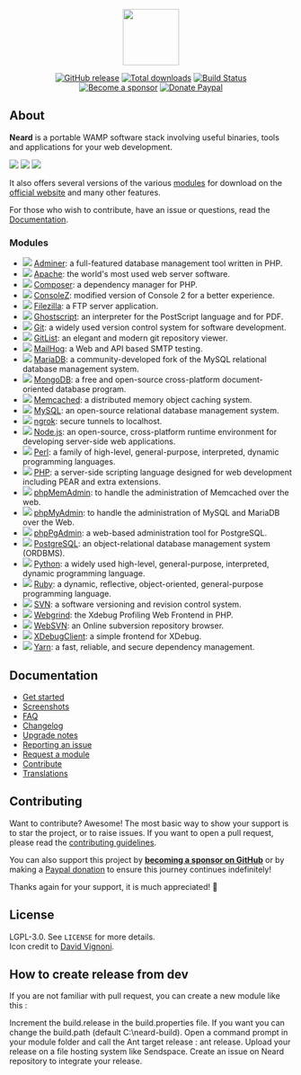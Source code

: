 <p align="center"><a href="https://github.com/bearsampp" target="_blank"><img width="100" src="https://bearsampp.github.io/img/panda-logo.png"></a></p>

<p align="center">
  <a href="https://github.com/bearsampp/release/latest"><img src="https://img.shields.io/github/release/bearsampp/bearsampp.svg?style=flat-square" alt="GitHub release"></a>
  <a href="https://github.com/bearsampp/releases"><img src="https://img.shields.io/github/downloads/bearsampp/bearsampp/total.svg?style=flat-square" alt="Total downloads"></a>
  <a href="https://github.com/bearsampp/bearsampp/actions?workflow=build"><img src="https://img.shields.io/github/workflow/status/bearsampp/bearsampp/build?label=build&logo=github&style=flat-square" alt="Build Status"></a>
  <br /><a href="https://github.com/sponsors/N6REJ"><img src="https://img.shields.io/badge/sponsor-N6REJ-181717.svg?logo=github&style=flat-square" alt="Become a sponsor"></a>
  <a href="https://www.paypal.me/BearLeeAble"><img src="https://img.shields.io/badge/donate-paypal-00457c.svg?logo=paypal&style=flat-square" alt="Donate Paypal"></a>
</p>

## About

**Neard** is a portable WAMP software stack involving useful binaries, tools and applications for your web development.

![](https://bearsampp.github.io/img/screenshots/menu1.png)  ![](https://bearsampp.github.io/img/screenshots/menu2.png)  ![](https://bearsampp.github.io/img/screenshots/menu-tools2.png)

It also offers several versions of the various [modules](https://github.com/bearsampp/modules) for download on the
[official website](https://bearsampp.github.io) and many other features.<br />

For those who wish to contribute, have an issue or questions, read the [Documentation](https://bearsampp.github.io/doc).

### Modules

* ![](https://bearsampp.github.io/img/modules/type-app.png) [Adminer](https://github.com/bearsampp/modules/adminer): a full-featured database management tool written in PHP.
* ![](https://bearsampp.github.io/img/modules/type-bin.png) [Apache](https://github.com/bearsampp/modules/apache): the world's most used web server software.
* ![](https://bearsampp.github.io/img/modules/type-tool.png) [Composer](https://github.com/bearsampp/modules/composer): a dependency manager for PHP.
* ![](https://bearsampp.github.io/img/modules/type-tool.png) [ConsoleZ](https://github.com/bearsampp/modules/consolez): modified version of Console 2 for a better experience.
* ![](https://bearsampp.github.io/img/modules/type-bin.png) [Filezilla](https://github.com/bearsampp/modules/filezilla): a FTP server application.
* ![](https://bearsampp.github.io/img/modules/type-tool.png) [Ghostscript](https://github.com/bearsampp/modules/ghostscript): an interpreter for the PostScript language and for PDF.
* ![](https://bearsampp.github.io/img/modules/type-tool.png) [Git](https://github.com/bearsampp/modules/git): a widely used version control system for software development.
* ![](https://bearsampp.github.io/img/modules/type-app.png) [GitList](https://github.com/bearsampp/modules/gitlist): an elegant and modern git repository viewer.
* ![](https://bearsampp.github.io/img/modules/type-bin.png) [MailHog](https://github.com/bearsampp/modules/mailhog): a Web and API based SMTP testing.
* ![](https://bearsampp.github.io/img/modules/type-bin.png) [MariaDB](https://github.com/bearsampp/modules/mariadb): a community-developed fork of the MySQL relational database management system.
* ![](https://bearsampp.github.io/img/modules/type-bin.png) [MongoDB](https://github.com/bearsampp/modules/mongodb): a free and open-source cross-platform document-oriented database program.
* ![](https://bearsampp.github.io/img/modules/type-bin.png) [Memcached](https://github.com/bearsampp/modules/memcached): a distributed memory object caching system.
* ![](https://bearsampp.github.io/img/modules/type-bin.png) [MySQL](https://github.com/bearsampp/modules/mysql): an open-source relational database management system.
* ![](https://bearsampp.github.io/img/modules/type-tool.png) [ngrok](https://github.com/bearsampp/modules/ngrok): secure tunnels to localhost.
* ![](https://bearsampp.github.io/img/modules/type-bin.png) [Node.js](https://github.com/bearsampp/modules/nodejs): an open-source, cross-platform runtime environment for developing server-side web applications.
* ![](https://bearsampp.github.io/img/modules/type-tool.png) [Perl](https://github.com/bearsampp/modules/perl): a family of high-level, general-purpose, interpreted, dynamic programming languages.
* ![](https://bearsampp.github.io/img/modules/type-bin.png) [PHP](https://github.com/bearsampp/modules/php): a server-side scripting language designed for web development including PEAR and extra extensions.
* ![](https://bearsampp.github.io/img/modules/type-app.png) [phpMemAdmin](https://github.com/bearsampp/modules/phpmemadmin): to handle the administration of Memcached over the web.
* ![](https://bearsampp.github.io/img/modules/type-app.png) [phpMyAdmin](https://github.com/bearsampp/modules/phpmyadmin): to handle the administration of MySQL and MariaDB over the Web.
* ![](https://bearsampp.github.io/img/modules/type-app.png) [phpPgAdmin](https://github.com/bearsampp/modules/phppgadmin): a web-based administration tool for PostgreSQL.
* ![](https://bearsampp.github.io/img/modules/type-bin.png) [PostgreSQL](https://github.com/bearsampp/modules/postgresql): an object-relational database management system (ORDBMS).
* ![](https://bearsampp.github.io/img/modules/type-tool.png) [Python](https://github.com/bearsampp/modules/python): a widely used high-level, general-purpose, interpreted, dynamic programming language.
* ![](https://bearsampp.github.io/img/modules/type-tool.png) [Ruby](https://github.com/bearsampp/modules/ruby): a dynamic, reflective, object-oriented, general-purpose programming language.
* ![](https://bearsampp.github.io/img/modules/type-bin.png) [SVN](https://github.com/bearsampp/modules/svn): a software versioning and revision control system.
* ![](https://bearsampp.github.io/img/modules/type-app.png) [Webgrind](https://github.com/bearsampp/modules/webgrind): the Xdebug Profiling Web Frontend in PHP.
* ![](https://bearsampp.github.io/img/modules/type-app.png) [WebSVN](https://github.com/bearsampp/modules/websvn): an Online subversion repository browser.
* ![](https://bearsampp.github.io/img/modules/type-tool.png) [XDebugClient](https://github.com/bearsampp/modules/xdc): a simple frontend for XDebug.
* ![](https://bearsampp.github.io/img/modules/type-tool.png) [Yarn](https://github.com/bearsampp/modules/yarn): a fast, reliable, and secure dependency management.

## Documentation

* [Get started](https://bearsampp.github.io/doc/get-started)
* [Screenshots](https://bearsampp.github.io/doc/screenshots)
* [FAQ](https://bearsampp.github.io/doc/faq)
* [Changelog](https://bearsampp.github.io/doc/changelog)
* [Upgrade notes](https://bearsampp.github.io/doc/upgrade-notes)
* [Reporting an issue](https://bearsampp.github.io/doc/reporting-issue)
* [Request a module](https://bearsampp.github.io/doc/request-module)
* [Contribute](https://bearsampp.github.io/doc/contribute)
* [Translations](https://bearsampp.github.io/doc/translations)

## Contributing

Want to contribute? Awesome! The most basic way to show your support is to star the project, or to raise issues. If
you want to open a pull request, please read the [contributing guidelines](.github/CONTRIBUTING.md).

You can also support this project by [**becoming a sponsor on GitHub**](https://github.com/sponsors/crazy-max) or by
making a [Paypal donation](https://www.paypal.me/crazyws) to ensure this journey continues indefinitely!

Thanks again for your support, it is much appreciated! :pray:

## License

LGPL-3.0. See `LICENSE` for more details.<br />
Icon credit to [David Vignoni](http://www.icon-king.com/).

## How to create release from dev
If you are not familiar with pull request, you can create a new module like this :

Increment the build.release in the build.properties file.
If you want you can change the build.path (default C:\neard-build).
Open a command prompt in your module folder and call the Ant target release : ant release.
Upload your release on a file hosting system like Sendspace.
Create an issue on Neard repository to integrate your release.
